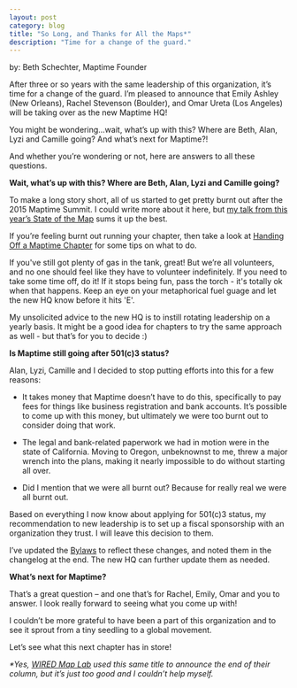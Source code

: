 ```yaml
---
layout: post
category: blog
title: "So Long, and Thanks for All the Maps*"
description: "Time for a change of the guard."
---
```

by: Beth Schechter, Maptime Founder

After three or so years with the same leadership of this organization, it’s time for a change of the guard.  I’m pleased to announce that Emily Ashley (New Orleans), Rachel Stevenson (Boulder), and Omar Ureta (Los Angeles) will be taking over as the new Maptime HQ!

You might be wondering...wait, what’s up with this? Where are Beth, Alan, Lyzi and Camille going? And what’s next for Maptime?!

And whether you’re wondering or not, here are answers to all these questions. 

**Wait, what’s up with this? Where are Beth, Alan, Lyzi and Camille going?**

To make a long story short, all of us started to get pretty burnt out after the 2015 Maptime Summit. I could write more about it here, but [my talk from this year’s State of the Map](https://www.youtube.com/watch?v=fIW77n8gLCs) sums it up the best. 

If you’re feeling burnt out running your chapter, then take a look at [Handing Off a Maptime Chapter](https://docs.google.com/document/d/1OJeQK77DSUpUQd767Ix9N0uXHgECpSPLnXucP6Tecm8/edit?usp=sharing) for some tips on what to do.  

If you've still got plenty of gas in the tank, great! But we’re all volunteers, and no one should feel like they have to volunteer indefinitely. If you need to take some time off, do it! If it stops being fun, pass the torch - it's totally ok when that happens. Keep an eye on your metaphorical fuel guage and let the new HQ know before it hits 'E'.

My unsolicited advice to the new HQ is to instill rotating leadership on a yearly basis. It might be a good idea for chapters to try the same approach as well - but that’s for you to decide :)

**Is Maptime still going after 501(c)3 status?**

Alan, Lyzi, Camille and I decided to stop putting efforts into this for a few reasons:

* It takes money that Maptime doesn’t have to do this, specifically to pay fees for things like business registration and bank accounts. It’s possible to come up with this money, but ultimately we were too burnt out to consider doing that work.

* The legal and bank-related paperwork we had in motion were in the state of California. Moving to Oregon, unbeknownst to me, threw a major wrench into the plans, making it nearly impossible to do without starting all over. 

* Did I mention that we were all burnt out? Because for really real we were all burnt out. 

Based on everything I now know about applying for 501(c)3 status, my recommendation to new leadership is to set up a fiscal sponsorship with an organization they trust. I will leave this decision to them. 

I’ve updated the [Bylaws](https://docs.google.com/document/d/1jEzrPYctf6_arAM-kkRY6umaDu_KJOefJO8DyKWT1G0/edit?usp=sharing) to reflect these changes, and noted them in the changelog at the end. The new HQ can further update them as needed.  

**What’s next for Maptime?**

That’s a great question – and one that’s for Rachel, Emily, Omar and you to answer. I look really forward to seeing what you come up with!

I couldn’t be more grateful to have been a part of this organization and to see it sprout from a tiny seedling to a global movement.  

Let’s see what this next chapter has in store!

_*Yes, [WIRED Map Lab](https://www.wired.com/2015/11/map-lab-farewell/) used this same title to announce the end of their column, but it’s just too good and I couldn’t help myself._
